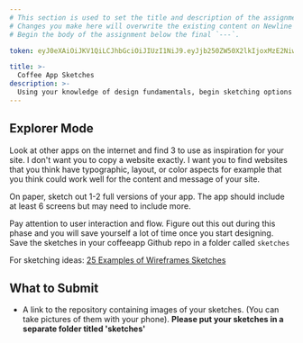 ```yaml
---
# This section is used to set the title and description of the assignment on Newline. Do not edit `token`.
# Changes you make here will overwrite the existing content on Newline when synced via Github.
# Begin the body of the assignment below the final `---`.

token: eyJ0eXAiOiJKV1QiLCJhbGciOiJIUzI1NiJ9.eyJjb250ZW50X2lkIjoxMzE2NiwiY29udGVudF90eXBlIjoiQXNzaWdubWVudCJ9.hJDxpI1E56ItCbTb9IPqRxJjx6SafnBhIMmM2VtRSJs

title: >-
  Coffee App Sketches 
description: >-
  Using your knowledge of design fundamentals, begin sketching options for your coffee app
---
```

## Explorer Mode

Look at other apps on the internet and find 3 to use as inspiration for your site.  I don't want you to copy a website exactly. I want you to find websites that you think have typographic, layout, or color aspects for example that you think could work well for the content and message of your site.

On paper, sketch out 1-2 full versions of your app. The app should include at least 6 screens but may need to include more.

Pay attention to user interaction and flow. Figure out this out during this phase and you will save yourself a lot of time once you start designing. Save the sketches in your coffeeapp Github repo in a folder called `sketches`

For sketching ideas: [25 Examples of Wireframes Sketches](http://inspirationfeed.com/inspiration/25-examples-of-wireframes-and-mockups-sketches/) 


## What to Submit

- A link to the repository containing images of your sketches. (You can take pictures of them with your phone). **Please put your sketches in a separate folder titled 'sketches'**
 
